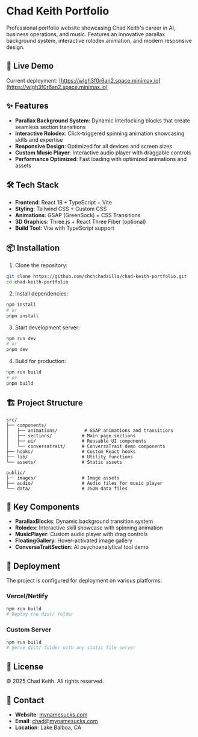 # Chad Keith Portfolio

Professional portfolio website showcasing Chad Keith's career in AI, business operations, and music. Features an innovative parallax background system, interactive rolodex animation, and modern responsive design.

## 🚀 Live Demo

Current deployment: [https://wlgh3f0r6an2.space.minimax.io](https://wlgh3f0r6an2.space.minimax.io)

## ✨ Features

- **Parallax Background System**: Dynamic interlocking blocks that create seamless section transitions
- **Interactive Rolodex**: Click-triggered spinning animation showcasing skills and expertise  
- **Responsive Design**: Optimized for all devices and screen sizes
- **Custom Music Player**: Interactive audio player with draggable controls
- **Performance Optimized**: Fast loading with optimized animations and assets

## 🛠️ Tech Stack

- **Frontend**: React 18 + TypeScript + Vite
- **Styling**: Tailwind CSS + Custom CSS
- **Animations**: GSAP (GreenSock) + CSS Transitions
- **3D Graphics**: Three.js + React Three Fiber (optional)
- **Build Tool**: Vite with TypeScript support

## 📦 Installation

1. Clone the repository:
```bash
git clone https://github.com/chchchadzilla/chad-keith-portfolio.git
cd chad-keith-portfolio
```

2. Install dependencies:
```bash
npm install
# or
pnpm install
```

3. Start development server:
```bash
npm run dev
# or
pnpm dev
```

4. Build for production:
```bash
npm run build
# or
pnpm build
```

## 🏗️ Project Structure

```
src/
├── components/
│   ├── animations/          # GSAP animations and transitions
│   ├── sections/           # Main page sections
│   ├── ui/                 # Reusable UI components
│   └── conversatrait/      # ConversaTrait demo components
├── hooks/                  # Custom React hooks
├── lib/                    # Utility functions
└── assets/                 # Static assets

public/
├── images/                 # Image assets
├── audio/                  # Audio files for music player
└── data/                   # JSON data files
```

## 🎨 Key Components

- **ParallaxBlocks**: Dynamic background transition system
- **Rolodex**: Interactive skill showcase with spinning animation
- **MusicPlayer**: Custom audio player with drag controls
- **FloatingGallery**: Hover-activated image gallery
- **ConversaTraitSection**: AI psychoanalytical tool demo

## 🚀 Deployment

The project is configured for deployment on various platforms:

### Vercel/Netlify
```bash
npm run build
# Deploy the dist/ folder
```

### Custom Server
```bash
npm run build
# Serve dist/ folder with any static file server
```

## 📄 License

© 2025 Chad Keith. All rights reserved.

## 🤝 Contact

- **Website**: [mynamesucks.com](https://mynamesucks.com)
- **Email**: chad@mynamesucks.com
- **Location**: Lake Balboa, CA
